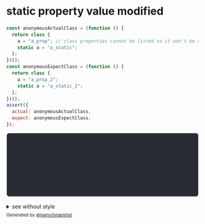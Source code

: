 # static property value modified

```js
const anonymousActualClass = (function () {
  return class {
    a = "a_prop"; // class properties cannot be listed so it won't be catched
    static a = "a_static";
  };
})();
const anonymousExpectClass = (function () {
  return class {
    a = "a_prop_2";
    static a = "a_static_2";
  };
})();
assert({
  actual: anonymousActualClass,
  expect: anonymousExpectClass,
});
```

![img](throw.svg)

<details>
  <summary>see without style</summary>

```console
AssertionError: actual and expect are different

actual: class {
  [source code];
  static a = "a_static";
}
expect: class {
  [source code];
  static a = "a_static_2";
}
```

</details>


<sub>
  Generated by <a href="https://github.com/jsenv/core/tree/main/packages/independent/snapshot">@jsenv/snapshot</a>
</sub>